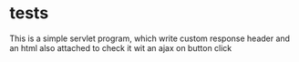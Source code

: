 # tests
This is a simple servlet program, which write custom response header and an html also attached to check it wit an ajax on button click
